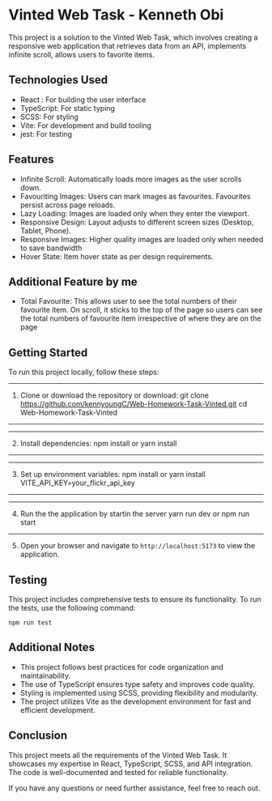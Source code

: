 # Vinted Web Task - Kenneth Obi

This project is a solution to the Vinted Web Task, which involves creating a responsive web application that retrieves data from an API, implements infinite scroll, allows users to favorite items.

## Technologies Used

- React : For building the user interface
- TypeScript: For static typing
- SCSS: For styling
- Vite: For development and build tooling
- jest: For testing

## Features

- Infinite Scroll: Automatically loads more images as the user scrolls down.
- Favouriting Images: Users can mark images as favourites. Favourites persist across page reloads.
- Lazy Loading: Images are loaded only when they enter the viewport.
- Responsive Design: Layout adjusts to different screen sizes (Desktop, Tablet, Phone).
- Responsive Images: Higher quality images are loaded only when needed to save bandwidth
- Hover State: Item hover state as per design requirements.

## Additional Feature by me

- Total Favourite: This allows user to see the total numbers of their favourite item. On scroll, it sticks to the top of the page so users can see the total numbers of favourite item irrespective of where they are on the page

## Getting Started

To run this project locally, follow these steps:

---

1. Clone or download the repository or download:
   git clone https://github.com/kennyoungC/Web-Homework-Task-Vinted.git
   cd Web-Homework-Task-Vinted

---

---

2. Install dependencies:
   npm install or yarn install

---

---

3. Set up environment variables:
   npm install or yarn install
   VITE_API_KEY=your_flickr_api_key

---

---

4. Run the the application by startin the server
   yarn run dev or npm run start

---

5. Open your browser and navigate to `http://localhost:5173` to view the application.

## Testing

This project includes comprehensive tests to ensure its functionality. To run the tests, use the following command:

```
npm run test
```

## Additional Notes

- This project follows best practices for code organization and maintainability.
- The use of TypeScript ensures type safety and improves code quality.
- Styling is implemented using SCSS, providing flexibility and modularity.
- The project utilizes Vite as the development environment for fast and efficient development.

## Conclusion

This project meets all the requirements of the Vinted Web Task. It showcases my expertise in React, TypeScript, SCSS, and API integration. The code is well-documented and tested for reliable functionality.

If you have any questions or need further assistance, feel free to reach out.
